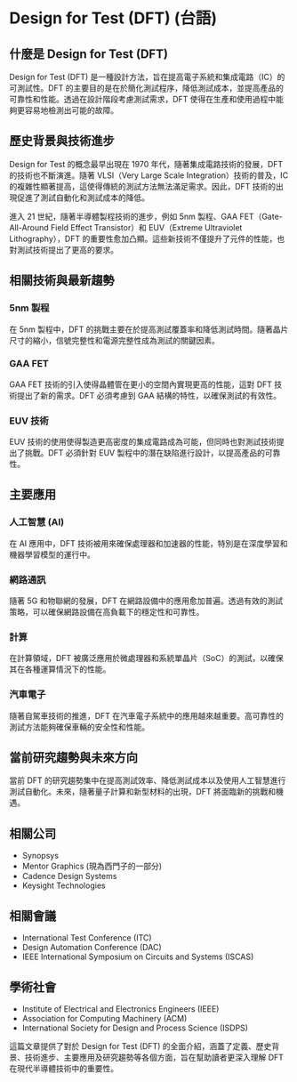 # Design for Test (DFT) (台語)

## 什麼是 Design for Test (DFT)

Design for Test (DFT) 是一種設計方法，旨在提高電子系統和集成電路（IC）的可測試性。DFT 的主要目的是在於簡化測試程序，降低測試成本，並提高產品的可靠性和性能。透過在設計階段考慮測試需求，DFT 使得在生產和使用過程中能夠更容易地檢測出可能的故障。

## 歷史背景與技術進步

Design for Test 的概念最早出現在 1970 年代，隨著集成電路技術的發展，DFT 的技術也不斷演進。隨著 VLSI（Very Large Scale Integration）技術的普及，IC 的複雜性顯著提高，這使得傳統的測試方法無法滿足需求。因此，DFT 技術的出現促進了測試自動化和測試成本的降低。

進入 21 世紀，隨著半導體製程技術的進步，例如 5nm 製程、GAA FET（Gate-All-Around Field Effect Transistor）和 EUV（Extreme Ultraviolet Lithography），DFT 的重要性愈加凸顯。這些新技術不僅提升了元件的性能，也對測試技術提出了更高的要求。

## 相關技術與最新趨勢

### 5nm 製程

在 5nm 製程中，DFT 的挑戰主要在於提高測試覆蓋率和降低測試時間。隨著晶片尺寸的縮小，信號完整性和電源完整性成為測試的關鍵因素。

### GAA FET

GAA FET 技術的引入使得晶體管在更小的空間內實現更高的性能，這對 DFT 技術提出了新的需求。DFT 必須考慮到 GAA 結構的特性，以確保測試的有效性。

### EUV 技術

EUV 技術的使用使得製造更高密度的集成電路成為可能，但同時也對測試技術提出了挑戰。DFT 必須針對 EUV 製程中的潛在缺陷進行設計，以提高產品的可靠性。

## 主要應用

### 人工智慧 (AI)

在 AI 應用中，DFT 技術被用來確保處理器和加速器的性能，特別是在深度學習和機器學習模型的運行中。

### 網路通訊

隨著 5G 和物聯網的發展，DFT 在網路設備中的應用愈加普遍。透過有效的測試策略，可以確保網路設備在高負載下的穩定性和可靠性。

### 計算

在計算領域，DFT 被廣泛應用於微處理器和系統單晶片（SoC）的測試，以確保其在各種運算情況下的性能。

### 汽車電子

隨著自駕車技術的推進，DFT 在汽車電子系統中的應用越來越重要。高可靠性的測試方法能夠確保車輛的安全性和性能。

## 當前研究趨勢與未來方向

當前 DFT 的研究趨勢集中在提高測試效率、降低測試成本以及使用人工智慧進行測試自動化。未來，隨著量子計算和新型材料的出現，DFT 將面臨新的挑戰和機遇。

## 相關公司

- Synopsys
- Mentor Graphics (現為西門子的一部分)
- Cadence Design Systems
- Keysight Technologies

## 相關會議

- International Test Conference (ITC)
- Design Automation Conference (DAC)
- IEEE International Symposium on Circuits and Systems (ISCAS)

## 學術社會

- Institute of Electrical and Electronics Engineers (IEEE)
- Association for Computing Machinery (ACM)
- International Society for Design and Process Science (ISDPS)

這篇文章提供了對於 Design for Test (DFT) 的全面介紹，涵蓋了定義、歷史背景、技術進步、主要應用及研究趨勢等各個方面，旨在幫助讀者更深入理解 DFT 在現代半導體技術中的重要性。